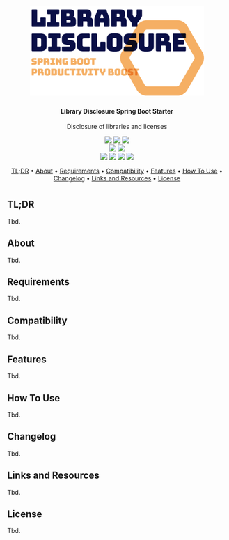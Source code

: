 <h1 align="center">
    <img src="./.docs/logo/logo.png" width="400"/>
</h1>

<h4 align="center">Library Disclosure Spring Boot Starter</h4>

<p align="center">Disclosure of libraries and licenses</p>

<p align="center">
    <a href="https://github.com/Spring-Boot-Productivity-Boost/library-disclosure-spring-boot-starter/actions/workflows/ci-build.yaml"><img src="https://img.shields.io/github/workflow/status/Spring-Boot-Productivity-Boost/library-disclosure-spring-boot-starter/CI build?logo=github&logoColor=white"></a>
    <a href="https://github.com/Spring-Boot-Productivity-Boost/library-disclosure-spring-boot-starter/tags"><img src="https://img.shields.io/github/v/tag/Spring-Boot-Productivity-Boost/library-disclosure-spring-boot-starter?display_name=tag&logo=github&logoColor=white"></a>
    <a href="https://opensource.org/licenses/mit-license.php"><img src="https://img.shields.io/github/license/Spring-Boot-Productivity-Boost/library-disclosure-spring-boot-starter?logo=Open Source Initiative&logoColor=white"></a>
    <br>
    <a href="https://codebeat.co/projects/github-com-spring-boot-productivity-boost-library-disclosure-spring-boot-starter-develop"><img src="https://codebeat.co/badges/bee3f5ec-31c1-4cd9-bb43-f3d16c203080"></a>
    <a href="https://codecov.io/gh/Spring-Boot-Productivity-Boost/library-disclosure-spring-boot-starter"><img src="https://codecov.io/gh/Spring-Boot-Productivity-Boost/library-disclosure-spring-boot-starter/branch/develop/graph/badge.svg?token=67917LNJ02"></a>
    <br>
    <a href="https://github.com/Spring-Boot-Productivity-Boost/library-disclosure-spring-boot-starter/issues"><img src="https://img.shields.io/github/issues/Spring-Boot-Productivity-Boost/library-disclosure-spring-boot-starter?logo=github&logoColor=white"></a>
    <a href="https://github.com/Spring-Boot-Productivity-Boost/library-disclosure-spring-boot-starter/issues?q=is%3Aissue+is%3Aclosed"><img src="https://img.shields.io/github/issues-closed/Spring-Boot-Productivity-Boost/library-disclosure-spring-boot-starter?logo=github&logoColor=white"></a>
    <a href="https://github.com/Spring-Boot-Productivity-Boost/library-disclosure-spring-boot-starter/pulls"><img src="https://img.shields.io/github/issues-pr/Spring-Boot-Productivity-Boost/library-disclosure-spring-boot-starter?logo=github&logoColor=white"></a>
    <a href="https://github.com/Spring-Boot-Productivity-Boost/library-disclosure-spring-boot-starter/pulls?q=is%3Apr+is%3Aclosed"><img src="https://img.shields.io/github/issues-pr-closed/Spring-Boot-Productivity-Boost/library-disclosure-spring-boot-starter?logo=github&logoColor=white"></a>
</p>

<p align="center">
    <a href="#tldr">TL;DR</a> •
    <a href="#about">About</a> •
    <a href="#requirements">Requirements</a> •
    <a href="#compatibility">Compatibility</a> •
    <a href="#features">Features</a> •
    <a href="#how-to-use">How To Use</a> •
    <a href="#changelog">Changelog</a> •
    <a href="#links-and-resources">Links and Resources</a> •
    <a href="#license">License</a>
</p>

<h1></h1>

## TL;DR

Tbd.

## About

Tbd.

## Requirements

Tbd.

## Compatibility

Tbd.

## Features

Tbd.

## How To Use

Tbd.

## Changelog

Tbd.

## Links and Resources

Tbd.

## License

Tbd.

